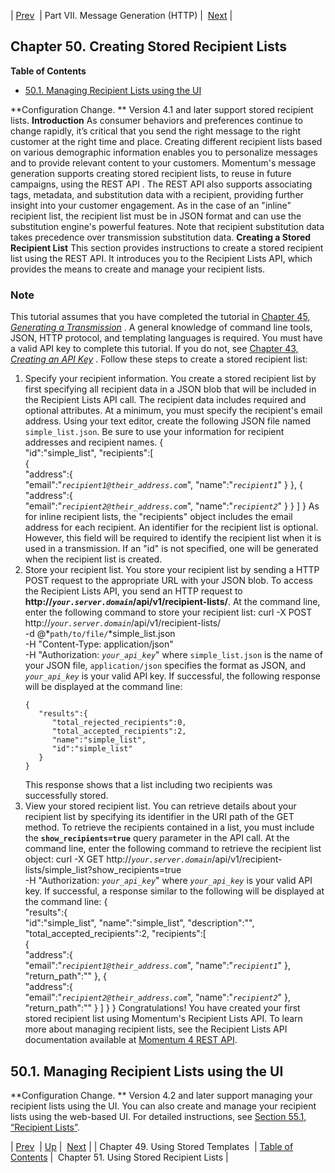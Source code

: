 | [Prev](using_template)  | Part VII. Message Generation (HTTP) |  [Next](using_list) |
## Chapter 50. Creating Stored Recipient Lists
**Table of Contents**

* [50.1\. Managing Recipient Lists using the UI](stored_list#manage_list_ui)

**Configuration Change. ** Version 4.1 and later support stored recipient lists.
**Introduction**
As consumer behaviors and preferences continue to change rapidly, it’s critical that you send the right message to the right customer at the right time and place. Creating different recipient lists based on various demographic information enables you to personalize messages and to provide relevant content to your customers. Momentum's message generation supports creating stored recipient lists, to reuse in future campaigns, using the REST API . The REST API also supports associating tags, metadata, and substitution data with a recipient, providing further insight into your customer engagement.
As in the case of an "inline" recipient list, the recipient list must be in JSON format and can use the substitution engine's powerful features. Note that recipient substitution data takes precedence over transmission substitution data.
**Creating a Stored Recipient List** 
This section provides instructions to create a stored recipient list using the REST API. It introduces you to the Recipient Lists API, which provides the means to create and manage your recipient lists.
### Note
This tutorial assumes that you have completed the tutorial in [Chapter 45, *Generating a Transmission*](message_gen "Chapter 45. Generating a Transmission") . A general knowledge of command line tools, JSON, HTTP protocol, and templating languages is required.
You must have a valid API key to complete this tutorial. If you do not, see [Chapter 43, *Creating an API Key*](create_apikey "Chapter 43. Creating an API Key") .
Follow these steps to create a stored recipient list:
1.  Specify your recipient information.
    You create a stored recipient list by first specifying all recipient data in a JSON blob that will be included in the Recipient Lists API call. The recipient data includes required and optional attributes. At a minimum, you must specify the recipient's email address.
    Using your text editor, create the following JSON file named `simple_list.json`. Be sure to use your information for recipient addresses and recipient names.
    {  
       "id":"simple_list",
       "recipients":[  
          {  
             "address":{  
                "email":"*`recipient1@their_address.com`*",
                "name":"*`recipient1`*"
             }
          },
          {  
             "address":{  
                "email":"*`recipient2@their_address.com`*",
                "name":"*`recipient2`*"
             }
          }
       ]
    }
    As for inline recipient lists, the "recipients" object includes the email address for each recipient.
    An identifier for the recipient list is optional. However, this field will be required to identify the recipient list when it is used in a transmission. If an "id" is not specified, one will be generated when the recipient list is created.
2.  Store your recipient list.
    You store your recipient list by sending a HTTP POST request to the appropriate URL with your JSON blob. To access the Recipient Lists API, you send an HTTP request to **http://*`your.server.domain`*/api/v1/recipient-lists/**.
    At the command line, enter the following command to store your recipient list:
    curl -X POST http://*`your.server.domain`*/api/v1/recipient-lists/ \
    -d @*`path/to/file/`*simple_list.json \
    -H "Content-Type: application/json" \
    -H "Authorization: *`your_api_key`*"
    where `simple_list.json` is the name of your JSON file, `application/json` specifies the format as JSON, and *`your_api_key`* is your valid API key.
    If successful, the following response will be displayed at the command line:
    ```
    {  
       "results":{  
          "total_rejected_recipients":0,
          "total_accepted_recipients":2,
          "name":"simple_list",
          "id":"simple_list"
       }
    }
    ```
    This response shows that a list including two recipients was successfully stored.
3.  View your stored recipient list.
    You can retrieve details about your recipient list by specifying its identifier in the URI path of the GET method. To retrieve the recipients contained in a list, you must include the **`show_recipients=true`** query parameter in the API call.
    At the command line, enter the following command to retrieve the recipient list object:
    curl -X GET http://*`your.server.domain`*/api/v1/recipient-lists/simple_list?show_recipients=true \
    -H "Authorization: *`your_api_key`*"
    where *`your_api_key`* is your valid API key.
    If successful, a response similar to the following will be displayed at the command line:
    {  
       "results":{  
          "id":"simple_list",
          "name":"simple_list",
          "description":"",
          "total_accepted_recipients":2,
          "recipients":[  
             {  
                "address":{  
                   "email":"*`recipient1@their_address.com`*",
                   "name":"*`recipient1`*"
                },
                "return_path":""
             },
             {  
                "address":{  
                   "email":"*`recipient2@their_address.com`*",
                   "name":"*`recipient2`*"
                },
                "return_path":""
             }
          ]
       }
    }
Congratulations! You have created your first stored recipient list using Momentum's Recipient Lists API. To learn more about managing recipient lists, see the Recipient Lists API documentation available at [Momentum 4 REST API](https://support.messagesystems.com/docs/web-rest/v1_index.html).
## 50.1. Managing Recipient Lists using the UI
**Configuration Change. ** Version 4.2 and later support managing your recipient lists using the UI.
You can also create and manage your recipient lists using the web-based UI. For detailed instructions, see [Section 55.1, “Recipient Lists”](web-ui#web-ui.recipients "55.1. Recipient Lists").

| [Prev](using_template)  | [Up](p.http_rest) |  [Next](using_list) |
| Chapter 49. Using Stored Templates  | [Table of Contents](index) |  Chapter 51. Using Stored Recipient Lists |
